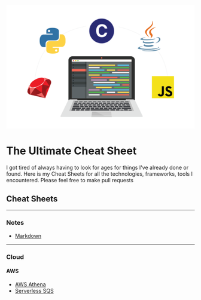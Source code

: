 ![](images/presentation.png)

# The Ultimate Cheat Sheet

I got tired of always having to look for ages for things I've already done or found.
Here is my Cheat Sheets for all the technologies, frameworks, tools I encountered. Please feel free to make pull requests


## Cheat Sheets

--- 
### Notes
- [Markdown](markdown/README.md)

---
### **Cloud** 

#### AWS
- [AWS Athena](aws/athena/README.md)
- [Serverless SQS](aws/serverless/examples/aws-sqs-send-messages/README.md)




